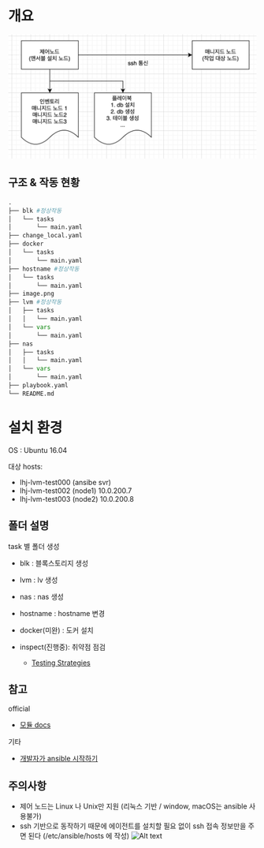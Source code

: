 
# 개요
![Alt text](image.png)

## 구조 & 작동 현황
```python
.
├── blk #정상작동
│   └── tasks
│       └── main.yaml
├── change_local.yaml
├── docker 
│   └── tasks
│       └── main.yaml
├── hostname #정상작동
│   └── tasks
│       └── main.yaml
├── image.png
├── lvm #정상작동
│   ├── tasks
│   │   └── main.yaml
│   └── vars
│       └── main.yaml
├── nas
│   ├── tasks
│   │   └── main.yaml
│   └── vars
│       └── main.yaml
├── playbook.yaml
└── README.md
```
 # 설치 환경
OS : Ubuntu 16.04

대상 hosts: 
- lhj-lvm-test000 (ansibe svr) 
- lhj-lvm-test002 (node1) 10.0.200.7
- lhj-lvm-test003 (node2) 10.0.200.8


## 폴더 설명
task 별 폴더 생성
 - blk : 블록스토리지 생성
 - lvm : lv 생성
 - nas : nas 생성
 - hostname : hostname 변경
 - docker(미완) : 도커 설치 

- inspect(진행중): 취약점 점검 

    - [Testing Strategies](https://docs.ansible.com/ansible/latest/reference_appendices/test_strategies.html)


## 참고
official
- [모듈 docs](https://docs.ansible.com/ansible/latest/collections/ansible/builtin/index.html)

기타
- [개발자가 ansible 시작하기](https://wikidocs.net/130112)


## 주의사항
- 제어 노드는 Linux 나 Unix만 지원  (리눅스 기반 / window, macOS는 ansible 사용불가)
- ssh 기반으로 동작하기 때문에 에이전트를 설치할 필요 없이 ssh 접속 정보만을 주면 된다 (/etc/ansible/hosts 에 작성)
![Alt text](image-1.png)